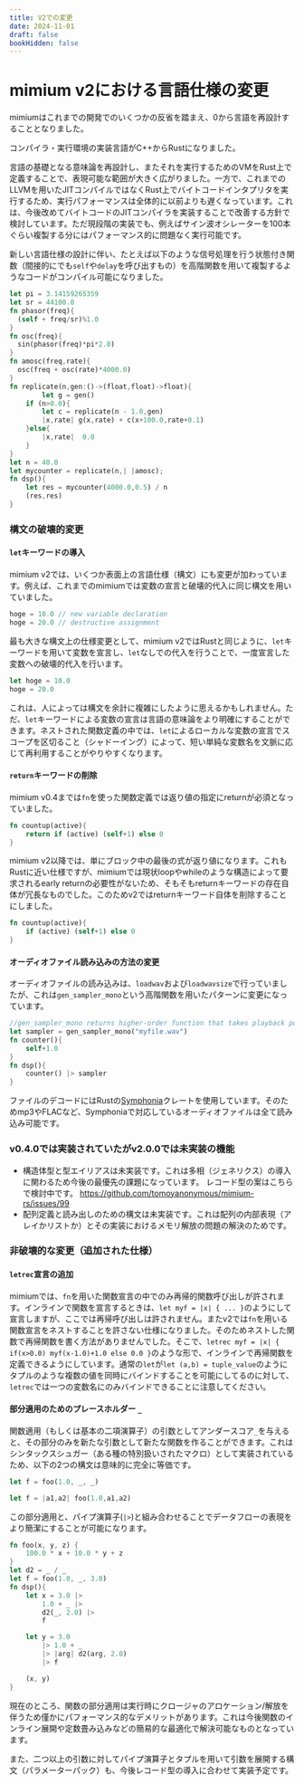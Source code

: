 ```yaml
---
title: V2での変更
date: 2024-11-01
draft: false
bookHidden: false
---
```


# mimium v2における言語仕様の変更

mimiumはこれまでの開発でのいくつかの反省を踏まえ、0から言語を再設計することとなりました。

コンパイラ・実行環境の実装言語がC++からRustになりました。

言語の基礎となる意味論を再設計し、またそれを実行するためのVMをRust上で定義することで、表現可能な範囲が大きく広がりました。一方で、これまでのLLVMを用いたJITコンパイルではなくRust上でバイトコードインタプリタを実行するため、実行パフォーマンスは全体的に以前よりも遅くなっています。これは、今後改めてバイトコードのJITコンパイラを実装することで改善する方針で検討しています。ただ現段階の実装でも、例えばサイン波オシレーターを100本ぐらい複製する分にはパフォーマンス的に問題なく実行可能です。

新しい言語仕様の設計に伴い、たとえば以下のような信号処理を行う状態付き関数（間接的にでも`self`や`delay`を呼び出すもの）を高階関数を用いて複製するようなコードがコンパイル可能になりました。

```rust
let pi = 3.14159265359
let sr = 44100.0
fn phasor(freq){
  (self + freq/sr)%1.0
}
fn osc(freq){
  sin(phasor(freq)*pi*2.0)
}
fn amosc(freq,rate){
  osc(freq + osc(rate)*4000.0)
}
fn replicate(n,gen:()->(float,float)->float){
        let g = gen()
    if (n>0.0){
        let c = replicate(n - 1.0,gen)
        |x,rate| g(x,rate) + c(x+100.0,rate+0.1)
    }else{
        |x,rate|  0.0
    }
}
let n = 40.0
let mycounter = replicate(n,| |amosc);
fn dsp(){
    let res = mycounter(4000.0,0.5) / n
    (res,res)
}
```

### 構文の破壊的変更

#### `let`キーワードの導入

mimium v2では、いくつか表面上の言語仕様（構文）にも変更が加わっています。例えば、これまでのmimiumでは変数の宣言と破壊的代入に同じ構文を用いていました。

```rust
hoge = 10.0 // new variable declaration
hoge = 20.0 // destructive assignment
```

最も大きな構文上の仕様変更として、mimium v2ではRustと同じように、`let`キーワードを用いて変数を宣言し、`let`なしでの代入を行うことで、一度宣言した変数への破壊的代入を行います。

```rust
let hoge = 10.0
hoge = 20.0
```

これは、人によっては構文を余計に複雑にしたように思えるかもしれません。ただ、`let`キーワードによる変数の宣言は言語の意味論をより明確にすることができます。ネストされた関数定義の中では、`let`によるローカルな変数の宣言でスコープを区切ること（シャドーイング）によって、短い単純な変数名を文脈に応じて再利用することがやりやすくなります。

#### `return`キーワードの削除

mimium v0.4までは`fn`を使った関数定義では返り値の指定にreturnが必須となっていました。

```rust
fn countup(active){
    return if (active) (self+1) else 0
}
```

mimium v2以降では、単にブロック中の最後の式が返り値になります。これもRustに近い仕様ですが、mimiumでは現状loopやwhileのような構造によって要求されるearly returnの必要性がないため、そもそもreturnキーワードの存在自体が冗長なものでした。このためv2ではreturnキーワード自体を削除することにしました。

```rust
fn countup(active){
    if (active) (self+1) else 0
}
```

#### オーディオファイル読み込みの方法の変更

オーディオファイルの読み込みは、`loadwav`および`loadwavsize`で行っていましたが、これは`gen_sampler_mono`という高階関数を用いたパターンに変更になっています。

```rust
//gen_sampler_mono returns higher-order function that takes playback position in samples as an argument
let sampler = gen_sampler_mono("myfile.wav")
fn counter(){
    self+1.0
}
fn dsp(){
    counter() |> sampler
}
```

ファイルのデコードにはRustの[Symphonia](https://github.com/pdeljanov/Symphonia)クレートを使用しています。そのためmp3やFLACなど、Symphoniaで対応しているオーディオファイルは全て読み込み可能です。

### v0.4.0では実装されていたがv2.0.0では未実装の機能

- 構造体型と型エイリアスは未実装です。これは多相（ジェネリクス）の導入に関わるため今後の最優先の課題になっています。 レコード型の案はこちらで検討中です。 https://github.com/tomoyanonymous/mimium-rs/issues/99
- 配列定義と読み出しのための構文は未実装です。これは配列の内部表現（アレイかリストか）とその実装におけるメモリ解放の問題の解決のためです。

### 非破壊的な変更（追加された仕様）

#### `letrec`宣言の追加

mimiumでは、`fn`を用いた関数宣言の中でのみ再帰的関数呼び出しが許されます。インラインで関数を宣言するときは、`let myf = |x| { ... }`のようにして宣言しますが、ここでは再帰呼び出しは許されません。またv2では`fn`を用いる関数宣言をネストすることを許さない仕様になりました。そのためネストした関数で再帰関数を書く方法がありませんでした。そこで、`letrec myf = |x| { if(x>0.0) myf(x-1.0)+1.0 else 0.0 }`のような形で、インラインで再帰関数を定義できるようにしています。通常の`let`が`let (a,b) = tuple_value`のようにタプルのような複数の値を同時にバインドすることを可能にしてるのに対して、`letrec`では一つの変数名にのみバインドできることに注意してください。

#### 部分適用のためのプレースホルダー `_`

関数適用（もしくは基本の二項演算子）の引数としてアンダースコア`_`を与えると、その部分のみを新たな引数として新たな関数を作ることができます。これはシンタックスシュガー（ある種の特別扱いされたマクロ）として実装されているため、以下の2つの構文は意味的に完全に等価です。

```rust
let f = foo(1.0, _, _)
```

```rust
let f = |a1,a2| foo(1.0,a1,a2)
```

この部分適用と、パイプ演算子(`|>`)と組み合わせることでデータフローの表現をより簡潔にすることが可能になります。

```rust
fn foo(x, y, z) {
    100.0 * x + 10.0 * y + z
}
let d2 = _ / _
let f = foo(1.0, _, 3.0)
fn dsp(){
    let x = 3.0 |>
        1.0 + _ |>
        d2(_, 2.0) |>
        f

    let y = 3.0
        |> 1.0 + _
        |> |arg| d2(arg, 2.0)
        |> f

    (x, y)
}
```

現在のところ、関数の部分適用は実行時にクロージャのアロケーション/解放を伴うため僅かにパフォーマンス的なデメリットがあります。これは今後関数のインライン展開や定数畳み込みなどの簡易的な最適化で解決可能なものとなっています。

また、二つ以上の引数に対してパイプ演算子とタプルを用いて引数を展開する構文（パラメーターパック）も、今後レコード型の導入に合わせて実装予定です。
